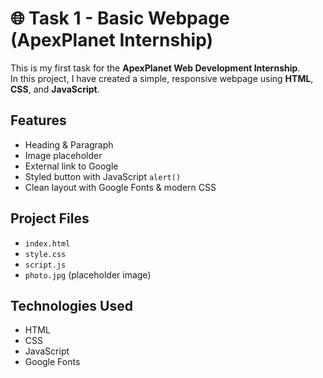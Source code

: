 # 🌐 Task 1 - Basic Webpage (ApexPlanet Internship)

This is my first task for the **ApexPlanet Web Development Internship**.  
In this project, I have created a simple, responsive webpage using **HTML**, **CSS**, and **JavaScript**.

##  Features

- Heading & Paragraph
- Image placeholder
- External link to Google
- Styled button with JavaScript `alert()`
- Clean layout with Google Fonts & modern CSS

##  Project Files

- `index.html`
- `style.css`
- `script.js`
- `photo.jpg` (placeholder image)

##  Technologies Used

- HTML  
- CSS  
- JavaScript  
- Google Fonts

